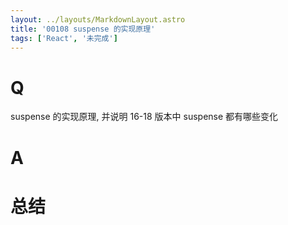 ```yaml
---
layout: ../layouts/MarkdownLayout.astro
title: '00108 suspense 的实现原理'
tags: ['React', '未完成']
---
```


# Q

suspense 的实现原理, 并说明 16-18 版本中 suspense 都有哪些变化

# A



# 总结



<script>
  function func() {

  }
  
</script>